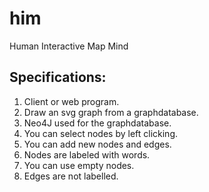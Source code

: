 # him
Human Interactive Map Mind

## Specifications:

1. Client or web program.
2. Draw an svg graph from a graphdatabase.
3. Neo4J used for the graphdatabase.
4. You can select nodes by left clicking.
5. You can add new nodes and edges.
6. Nodes are labeled with words.
7. You can use empty nodes.
8. Edges are not labelled.

